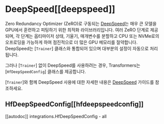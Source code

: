 <!--Copyright 2020 The HuggingFace Team. All rights reserved.

Licensed under the Apache License, Version 2.0 (the "License"); you may not use this file except in compliance with
the License. You may obtain a copy of the License at

http://www.apache.org/licenses/LICENSE-2.0

Unless required by applicable law or agreed to in writing, software distributed under the License is distributed on
an "AS IS" BASIS, WITHOUT WARRANTIES OR CONDITIONS OF ANY KIND, either express or implied. See the License for the
specific language governing permissions and limitations under the License.

⚠️ Note that this file is in Markdown but contain specific syntax for our doc-builder (similar to MDX) that may not be
rendered properly in your Markdown viewer.

-->

# DeepSpeed[[deepspeed]]

Zero Redundancy Optimizer (ZeRO)로 구동되는 [DeepSpeed](https://github.com/deepspeedai/DeepSpeed)는 매우 큰 모델을 GPU에서 훈련하고 피팅하기 위한 최적화 라이브러리입니다. 여러 ZeRO 단계로 제공되며, 각 단계는 옵티마이저 상태, 기울기, 매개변수를 분할하고 CPU 또는 NVMe로의 오프로딩을 가능하게 하여 점진적으로 더 많은 GPU 메모리를 절약합니다. DeepSpeed는 [`Trainer`] 클래스와 통합되어 있으며 대부분의 설정이 자동으로 처리됩니다.

그러나 [`Trainer`] 없이 DeepSpeed를 사용하려는 경우, Transformers는 [`HfDeepSpeedConfig`] 클래스를 제공합니다.

<Tip>

[`Trainer`]와 함께 DeepSpeed 사용에 대한 자세한 내용은 [DeepSpeed](../deepspeed) 가이드를 참조하세요.

</Tip>

## HfDeepSpeedConfig[[hfdeepspeedconfig]]

[[autodoc]] integrations.HfDeepSpeedConfig
    - all
